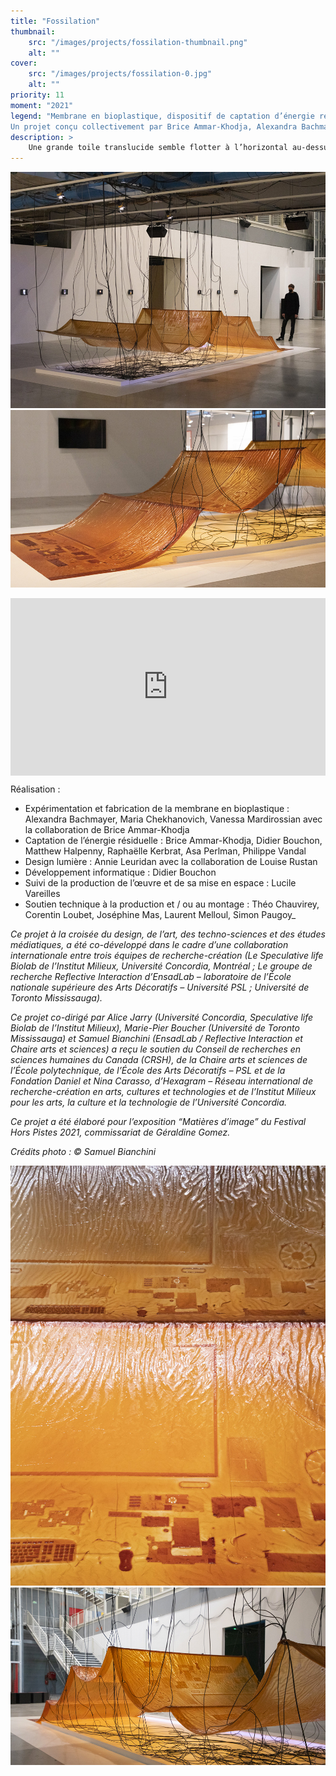 ```yaml
---
title: "Fossilation"
thumbnail:
    src: "/images/projects/fossilation-thumbnail.png"
    alt: ""
cover:
    src: "/images/projects/fossilation-0.jpg"
    alt: ""
priority: 11
moment: "2021"
legend: "Membrane en bioplastique, dispositif de captation d’énergie résiduelle du bâtiment en interaction avec la lumière.
Un projet conçu collectivement par Brice Ammar-Khodja, Alexandra Bachmayer, Samuel Bianchini, Marie-Pier Boucher, Didier Bouchon, Maria Chekhanovich, Matthew Halpenny, Alice Jarry, Raphaëlle Kerbrat, Annie Leuridan, Vanessa Mardirossian, Asa Perlman, Philippe Vandal, Lucile Vareilles."
description: >
    Une grande toile translucide semble flotter à l’horizontal au-dessus du sol. Sa couleur vive est légèrement animée par les lumières fluctuantes qui la traversent. De nombreux câbles sortent du dessous de cette vaste membrane voire directement de celle-ci ; ils se déploient vers les plafonds comme s’ils cherchaient à s’y accrocher. Cette surface est constituée d’un bioplastique dont l’épaisseur variable produit un motif, une image, des images. Cette longue bande souple s’apparente en effet à une pellicule laissant apparaître quelques photogrammes successifs. Plutôt que d’être l’effet d’une prise de vue, ces quasi-images proviennent d’une lente prise de forme : une empreinte forme l’image, l’empreinte d’un dispositif électronique actuel d’affichage. Tel le fossile de notre époque, la contre-forme de l’ensemble des composants mis à nus (écran plat, câbles, ordinateur et ses périphériques) est imprimée dans la matière. Mais, image après image, cette empreinte disparaît comme la maquette d’une mine à ciel ouvert progressivement ensevelie. Le processus de prise de forme ou de “déprise” de forme est ainsi figuré par le séquençage même : c’est la même image qui est représentée, mais qui, photogramme après photogramme, se fond littéralement dans son support, tel un fondu vidéo, matériel cette fois. Et si cette pellicule ne défile pas devant un projecteur, un rétroéclairage vient animer ses motifs : la lumière est instable, ses vibrations et autres variations rendent compte d’interférences provenant de la captation d’énergies résiduelles du lieu d’exposition. La membrane est non seulement suspendue au bâtiment, elle est aussi connectée avec celui-ci, via un grand nombre de capteurs déployés, avec leurs câbles visibles et pendants, tels des tentacules à la recherche de nourriture, d’énergie. Ainsi, les tuyaux et autres câbles colorés qui signent l’architecture du Centre Pompidou se voient-ils investis par ces capteurs qui convertissent en électricité différents flux et activités du bâtiment. L’ensemble constitue un dispositif en prise directe avec le lieu, configurant un éco-système où l’image, loin d’être immatérielle, est composée et compose avec différentes dimensions propres à cette situation. L’image n’est plus le simple reflet d’une réalité passée ; répondant à une forme d’archéologie des médias prospective, elle s’expose au présent comme l’empreinte matérielle située d’un futur antérieur.
---
```


![](/images/projects/fossilation-1.jpg)
![](/images/projects/fossilation-2.jpg)

<div style="padding:56.25% 0 0 0;position:relative;"><iframe src="https://player.vimeo.com/video/537887403?h=59f4d2ae1c&title=0&byline=0&portrait=0" style="position:absolute;top:0;left:0;width:100%;height:100%;" frameborder="0" allow="autoplay; fullscreen; picture-in-picture" allowfullscreen></iframe></div><script src="https://player.vimeo.com/api/player.js"></script>

Réalisation :

- Expérimentation et fabrication de la membrane en bioplastique : Alexandra Bachmayer, Maria Chekhanovich, Vanessa Mardirossian avec la collaboration de Brice Ammar-Khodja
- Captation de l’énergie résiduelle : Brice Ammar-Khodja, Didier Bouchon, Matthew Halpenny, Raphaëlle Kerbrat, Asa Perlman, Philippe Vandal
- Design lumière : Annie Leuridan avec la collaboration de Louise Rustan
- Développement informatique : Didier Bouchon
- Suivi de la production de l’œuvre et de sa mise en espace : Lucile Vareilles
- Soutien technique à la production et / ou au montage : Théo Chauvirey, Corentin Loubet, Joséphine Mas, Laurent Melloul, Simon Paugoy\_

_Ce projet à la croisée du design, de l’art, des techno-sciences et des études médiatiques, a été co-développé dans le cadre d’une collaboration internationale entre trois équipes de recherche-création (Le Speculative life Biolab de l’Institut Milieux, Université Concordia, Montréal ; Le groupe de recherche Reflective Interaction d’EnsadLab – laboratoire de l’École nationale supérieure des Arts Décoratifs – Université PSL ; Université de Toronto Mississauga)._

_Ce projet co-dirigé par Alice Jarry (Université Concordia, Speculative life Biolab de l’Institut Milieux), Marie-Pier Boucher (Université de Toronto Mississauga) et Samuel Bianchini (EnsadLab / Reflective Interaction et Chaire arts et sciences) a reçu le soutien du Conseil de recherches en sciences humaines du Canada (CRSH), de la Chaire arts et sciences de l’École polytechnique, de l’École des Arts Décoratifs – PSL et de la Fondation Daniel et Nina Carasso, d’Hexagram – Réseau international de recherche-création en arts, cultures et technologies et de l’Institut Milieux pour les arts, la culture et la technologie de l’Université Concordia._

_Ce projet a été élaboré pour l’exposition “Matières d’image” du Festival Hors Pistes 2021, commissariat de Géraldine Gomez._

_Crédits photo : © Samuel Bianchini_

![](/images/projects/fossilation-3.jpg)
![](/images/projects/fossilation-4.jpg)
